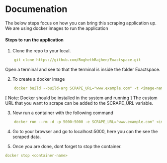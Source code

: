# Documenation
The below steps focus on how you can bring this scraping application up. We are using docker images to run the application

#### Steps to run the application
1. Clone the repo to your local.
```yaml
    git clone https://github.com/RoghethRajhen/Exactspace.git
```
Open a terminal and see to that the terminal is inside the folder Exactspace.

2. To create a docker image
```yaml
    docker build --build-arg SCRAPE_URL="www.example.com" -t <image-name> .
```
[ Note: Docker should be installed in the system and running ]
The custom URL that you want to scrape can be added to the SCRAPE_URL variable.

3. Now run a container with the following command
```yaml
    docker run --rm -d -p 5000:5000 -e SCRAPE_URL="www.example.com" <image-name>
```
4. Go to your browser and go to localhost:5000, here you can the see the scraped data.

5. Once you are done, dont forget to stop the container.
```yaml
docker stop <container-name>
```

